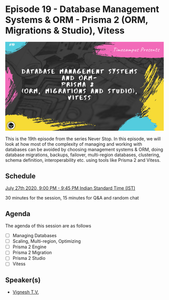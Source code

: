 # Episode 19 - Database Management Systems & ORM - Prisma 2 (ORM, Migrations & Studio), Vitess

![](19-DBMS.png)

This is the 19th episode from the series Never Stop. In this episode, we will look at how most of the complexity of managing and working with databases can be avoided by choosing management systems & ORM, doing database migrations, backups, failover, multi-region databases, clustering, schema definition, interoperability etc. using tools like Prisma 2 and Vitess.

## Schedule

[July 27th 2020, 9:00 PM - 9:45 PM Indian Standard Time (IST)]()

30 minutes for the session, 15 minutes for Q&A and random chat

## Agenda

The agenda of this session are as follows

- [ ] Managing Databases
- [ ] Scaling, Multi-region, Optimizing
- [ ] Prisma 2 Engine
- [ ] Prisma 2 Migration
- [ ] Prisma 2 Studio
- [ ] Vitess

## Speaker(s)

- [Vignesh T.V.](http://tvvignesh.com/)
